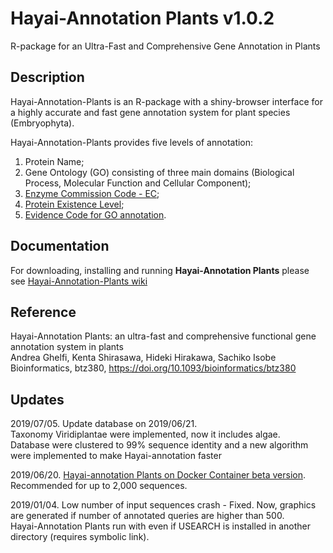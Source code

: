 # Hayai-Annotation Plants v1.0.2

R-package for an Ultra-Fast and Comprehensive Gene Annotation in Plants

Description
-----------
Hayai-Annotation-Plants is an R-package with a shiny-browser interface for a highly accurate and fast gene annotation system for plant species (Embryophyta). 

Hayai-Annotation-Plants provides five levels of annotation: 

1) Protein Name; 
2) Gene Ontology (GO) consisting of three main domains (Biological Process, Molecular Function and Cellular Component); 
3) [Enzyme Commission Code - EC](https://enzyme.expasy.org/); 
4) [Protein Existence Level](https://www.uniprot.org/help/protein_existence); 
5) [Evidence Code for GO annotation](http://geneontology.org/docs/guide-go-evidence-codes/).


Documentation
-------------
For downloading, installing and running **Hayai-Annotation Plants** please see [Hayai-Annotation-Plants wiki](https://github.com/kdri-genomics/Hayai-Annotation-Plants/wiki) 

Reference
---------
Hayai-Annotation Plants: an ultra-fast and comprehensive functional gene annotation system in plants <br/>
Andrea Ghelfi, Kenta Shirasawa, Hideki Hirakawa, Sachiko Isobe <br/>
Bioinformatics, btz380, https://doi.org/10.1093/bioinformatics/btz380 

Updates
-------
2019/07/05. Update database on 2019/06/21.<br/>
Taxonomy Viridiplantae were implemented, now it includes algae. <br/>
Database were clustered to 99% sequence identity and a new algorithm were implemented to make Hayai-annotation faster <br/>

2019/06/20. [Hayai-annotation Plants on Docker Container beta version](https://hub.docker.com/r/kazusa005/hayai-annotation-plants). Recommended for up to 2,000 sequences. <br/>

2019/01/04. Low number of input sequences crash - Fixed. Now, graphics are generated if number of annotated queries are higher than 500. <br/>
Hayai-Annotation Plants run with even if USEARCH is installed in another directory (requires symbolic link).
